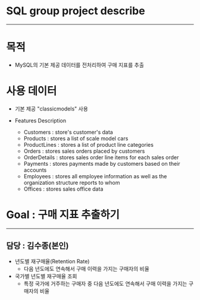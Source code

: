 # SQL group project describe
------
# 목적
- MySQL의 기본 제공 데이터를 전처리하여 구매 지표를 추출 

# 사용 데이터
- 기본 제공 "classicmodels" 사용

- Features Description
  * Customers : store's customer's data
  * Products : stores a list of scale model cars
  * ProductLines : stores a list of product line categories
  * Orders : stores sales orders placed by customers
  * OrderDetails : stores sales order line items for each sales order
  * Payments : stores payments made by customers based on their accounts
  * Employees : stores all employee information as well as the organization structure reports to whom
  * Offices : stores sales office data

 
# Goal : 구매 지표 추출하기
---
담당 : 김수종(본인)
---
* 년도별 재구매율(Retention Rate)
  * 다음 년도에도 연속해서 구매 이력을 가지는 구매자의 비율
* 국가별 년도별 재구매율 조회
  * 특정 국가에 거주하는 구매자 중 다음 년도에도 연속해서 구매 이력을 가지는 구매자의 비율
